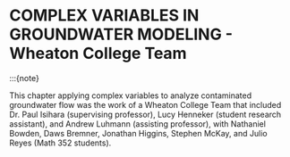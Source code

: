 # COMPLEX VARIABLES IN GROUNDWATER MODELING - Wheaton College Team
:::{note}

This chapter applying complex variables to analyze contaminated groundwater flow was the work of a Wheaton College Team that included 
Dr. Paul Isihara (supervising professor), Lucy Henneker (student research assistant), and Andrew Luhmann (assisting professor),
with Nathaniel Bowden, Daws Bremner, Jonathan Higgins, Stephen McKay, and Julio Reyes (Math 352 students).
